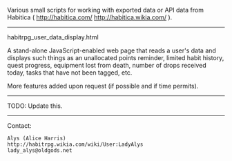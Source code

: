Various small scripts for working with exported data or API data from
Habitica ( http://habitica.com/  http://habitica.wikia.com/ ).

--------------------------------------------

habitrpg_user_data_display.html

A stand-alone JavaScript-enabled web page that reads a user's data and
displays such things as an unallocated points reminder, limited habit
history, quest progress, equipment lost from death, number of drops
received today, tasks that have not been tagged, etc.

More features added upon request (if possible and if time permits).

--------------------------------------------

TODO: Update this.

--------------------------------------------

Contact:

	Alys (Alice Harris)
	http://habitrpg.wikia.com/wiki/User:LadyAlys
	lady_alys@oldgods.net
